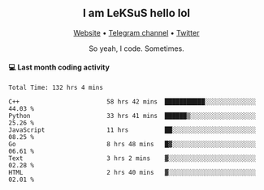 <h2 align="center">I am LeKSuS hello lol</h2>
<div align="center">
  <a href="https://leksus.net">Website</a> •
  <a href="https://t.me/leksus_was_here">Telegram channel</a> •
  <a href="https://twitter.com/___LeKSuS___">Twitter</a>
</div>
<p align="center">So yeah, I code. Sometimes.</p>

#### :computer: Last month coding activity
<!--START_SECTION:waka-->

```text
Total Time: 132 hrs 4 mins

C++                        58 hrs 42 mins  ███████████░░░░░░░░░░░░░░   44.03 %
Python                     33 hrs 41 mins  ██████▒░░░░░░░░░░░░░░░░░░   25.26 %
JavaScript                 11 hrs          ██░░░░░░░░░░░░░░░░░░░░░░░   08.25 %
Go                         8 hrs 48 mins   █▓░░░░░░░░░░░░░░░░░░░░░░░   06.61 %
Text                       3 hrs 2 mins    ▓░░░░░░░░░░░░░░░░░░░░░░░░   02.28 %
HTML                       2 hrs 40 mins   ▓░░░░░░░░░░░░░░░░░░░░░░░░   02.01 %
```

<!--END_SECTION:waka-->

<!-- flag{4_l0t_0f_1nter35t1ng_th1ng5_4r3_1n_publ1c_d0m41n} -->
